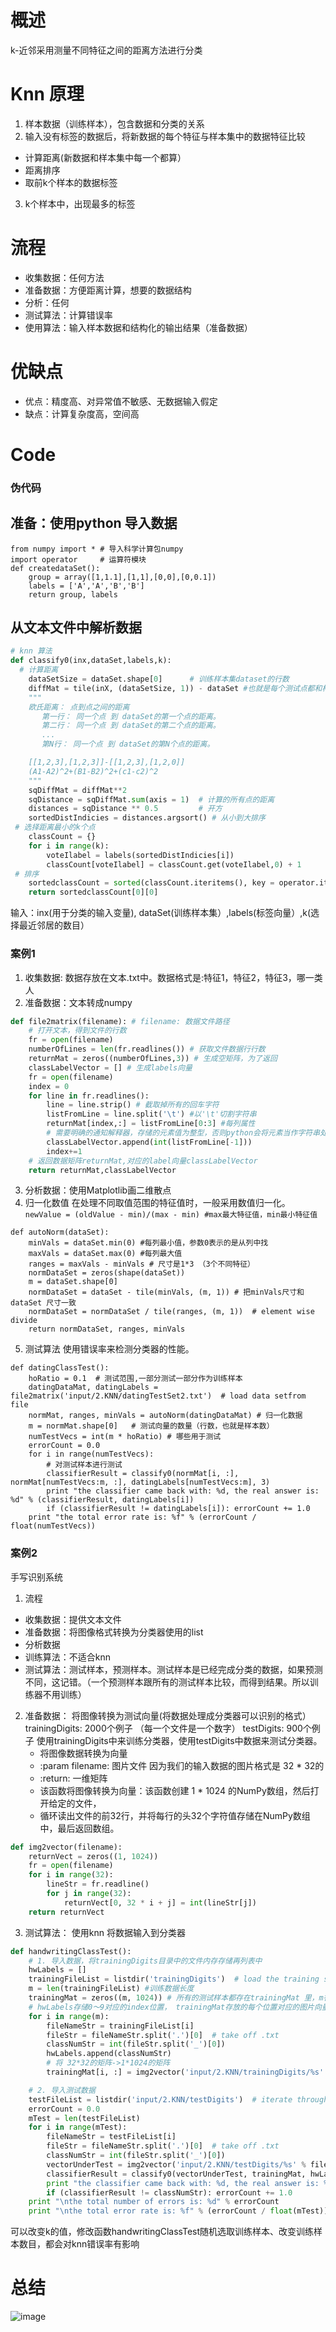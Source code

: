 # 概述
k-近邻采用测量不同特征之间的距离方法进行分类
# Knn 原理
1.  样本数据（训练样本），包含数据和分类的关系
2.  输入没有标签的数据后，将新数据的每个特征与样本集中的数据特征比较
   - 计算距离(新数据和样本集中每一个都算）
   - 距离排序
   - 取前k个样本的数据标签
3. k个样本中，出现最多的标签
# 流程
+ 收集数据：任何方法
+ 准备数据：方便距离计算，想要的数据结构
+ 分析：任何
+ 测试算法：计算错误率
+ 使用算法：输入样本数据和结构化的输出结果（准备数据）
# 优缺点
+ 优点：精度高、对异常值不敏感、无数据输入假定
+ 缺点：计算复杂度高，空间高

# Code

### 伪代码
## 准备：使用python 导入数据
```
from numpy import * # 导入科学计算包numpy
import operator     # 运算符模块
def createdataSet():
    group = array([1,1.1],[1,1],[0,0],[0,0.1])
    labels = ['A','A','B','B']
    return group, labels
```
## 从文本文件中解析数据
```python 
# knn 算法
def classify0(inx,dataSet,labels,k): 
  # 计算距离
    dataSetSize = dataSet.shape[0]      # 训练样本集dataset的行数
    diffMat = tile(inX, (dataSetSize, 1)) - dataSet #也就是每个测试点都和样本集里的元素算一遍距离
    """
    欧氏距离： 点到点之间的距离
       第一行： 同一个点 到 dataSet的第一个点的距离。
       第二行： 同一个点 到 dataSet的第二个点的距离。
       ...
       第N行： 同一个点 到 dataSet的第N个点的距离。

    [[1,2,3],[1,2,3]]-[[1,2,3],[1,2,0]]
    (A1-A2)^2+(B1-B2)^2+(c1-c2)^2
    """
    sqDiffMat = diffMat**2
    sqDistance = sqDiffMat.sum(axis = 1)  # 计算的所有点的距离
    distances = sqDistance ** 0.5         # 开方
    sortedDistIndicies = distances.argsort() # 从小到大排序
 # 选择距离最小的k个点
    classCount = {}
    for i in range(k):
        voteIlabel = labels(sortedDistIndicies[i])
        classCount[voteIlabel] = classCount.get(voteIlabel,0) + 1
 # 排序
    sortedclassCount = sorted(classCount.iteritems(), key = operator.itemgetter(1),reverse = True)
    return sortedclassCount[0][0]
```
输入：inx(用于分类的输入变量), dataSet(训练样本集）,labels(标签向量）,k(选择最近邻居的数目）

 
### 案例1
1. 收集数据: 数据存放在文本.txt中。数据格式是:特征1，特征2，特征3，哪一类人
2. 准备数据：文本转成numpy
```python
def file2matrix(filename): # filename: 数据文件路径
    # 打开文本，得到文件的行数
    fr = open(filename)
    numberOfLines = len(fr.readlines()) # 获取文件数据行行数
    returnMat = zeros((numberOfLines,3)) # 生成空矩阵，为了返回
    classLabelVector = [] # 生成labels向量
    fr = open(filename)
    index = 0
    for line in fr.readlines():
        line = line.strip() # 截取掉所有的回车字符
        listFromLine = line.split('\t') #以'\t'切割字符串
        returnMat[index,:] = listFromLine[0:3] #每列属性
        # 需要明确的通知解释器，存储的元素值为整型，否则python会将元素当作字符串处理
        classLabelVector.append(int(listFromLine[-1]))  
        index+=1
    # 返回数据矩阵returnMat,对应的label向量classLabelVector
    return returnMat,classLabelVector 
```
 
3. 分析数据：使用Matplotlib画二维散点
4. 归一化数值
在处理不同取值范围的特征值时，一般采用数值归一化。`newValue = (oldValue - min)/(max - min) #max最大特征值，min最小特征值
`
```
def autoNorm(dataSet):
    minVals = dataSet.min(0) #每列最小值，参数0表示的是从列中找
    maxVals = dataSet.max(0) #每列最大值
    ranges = maxVals - minVals # 尺寸是1*3 （3个不同特征）
    normDataSet = zeros(shape(dataSet)) 
    m = dataSet.shape[0] 
    normDataSet = dataSet - tile(minVals, (m, 1)) # 把minVals尺寸和dataSet 尺寸一致
    normDataSet = normDataSet / tile(ranges, (m, 1))  # element wise divide 
    return normDataSet, ranges, minVals
```
5. 测试算法
使用错误率来检测分类器的性能。
```
def datingClassTest():
    hoRatio = 0.1  # 测试范围,一部分测试一部分作为训练样本
    datingDataMat, datingLabels = file2matrix('input/2.KNN/datingTestSet2.txt')  # load data setfrom file
    normMat, ranges, minVals = autoNorm(datingDataMat) # 归一化数据
    m = normMat.shape[0]   # 测试向量的数量（行数，也就是样本数） 
    numTestVecs = int(m * hoRatio) # 哪些用于测试
    errorCount = 0.0
    for i in range(numTestVecs): 
        # 对测试样本进行测试
        classifierResult = classify0(normMat[i, :], normMat[numTestVecs:m, :], datingLabels[numTestVecs:m], 3)
        print "the classifier came back with: %d, the real answer is: %d" % (classifierResult, datingLabels[i])
        if (classifierResult != datingLabels[i]): errorCount += 1.0
    print "the total error rate is: %f" % (errorCount / float(numTestVecs))
```
### 案例2
手写识别系统
1. 流程
+ 收集数据：提供文本文件
+ 准备数据：将图像格式转换为分类器使用的list
+ 分析数据
+ 训练算法：不适合knn
+ 测试算法：测试样本，预测样本。测试样本是已经完成分类的数据，如果预测不同，这记错。（一个预测样本跟所有的测试样本比较，而得到结果。所以训练器不用训练）

2. 准备数据： 将图像转换为测试向量(将数据处理成分类器可以识别的格式）
trainingDigits: 2000个例子 （每一个文件是一个数字）
testDigits: 900个例子
使用trainingDigits中来训练分类器，使用testDigits中数据来测试分类器。
    + 将图像数据转换为向量
    + :param filename: 图片文件 因为我们的输入数据的图片格式是 32 * 32的
    + :return: 一维矩阵
    + 该函数将图像转换为向量：该函数创建 1 * 1024 的NumPy数组，然后打开给定的文件，
    + 循环读出文件的前32行，并将每行的头32个字符值存储在NumPy数组中，最后返回数组。
```python
def img2vector(filename):
    returnVect = zeros((1, 1024))
    fr = open(filename)
    for i in range(32):
        lineStr = fr.readline()
        for j in range(32):
            returnVect[0, 32 * i + j] = int(lineStr[j])
    return returnVect
```
3. 测试算法： 使用knn
将数据输入到分类器
```python
def handwritingClassTest():
    # 1. 导入数据，将trainingDigits目录中的文件内存存储再列表中
    hwLabels = []
    trainingFileList = listdir('trainingDigits')  # load the training set
    m = len(trainingFileList) #训练数据长度
    trainingMat = zeros((m, 1024)) # 所有的测试样本都存在trainingMat 里，m行1024列
    # hwLabels存储0～9对应的index位置， trainingMat存放的每个位置对应的图片向量
    for i in range(m):
        fileNameStr = trainingFileList[i]
        fileStr = fileNameStr.split('.')[0]  # take off .txt
        classNumStr = int(fileStr.split('_')[0])
        hwLabels.append(classNumStr)
        # 将 32*32的矩阵->1*1024的矩阵
        trainingMat[i, :] = img2vector('input/2.KNN/trainingDigits/%s' % fileNameStr)

    # 2. 导入测试数据
    testFileList = listdir('input/2.KNN/testDigits')  # iterate through the test set
    errorCount = 0.0
    mTest = len(testFileList)
    for i in range(mTest):
        fileNameStr = testFileList[i]
        fileStr = fileNameStr.split('.')[0]  # take off .txt
        classNumStr = int(fileStr.split('_')[0])
        vectorUnderTest = img2vector('input/2.KNN/testDigits/%s' % fileNameStr)
        classifierResult = classify0(vectorUnderTest, trainingMat, hwLabels, 3)  
        print "the classifier came back with: %d, the real answer is: %d" % (classifierResult, classNumStr)
        if (classifierResult != classNumStr): errorCount += 1.0
    print "\nthe total number of errors is: %d" % errorCount
    print "\nthe total error rate is: %f" % (errorCount / float(mTest))
```

可以改变k的值，修改函数handwritingClassTest随机选取训练样本、改变训练样本数目，都会对knn错误率有影响

# 总结
![image](https://user-images.githubusercontent.com/69283174/150143860-40074c16-dcb0-4eab-8051-fb7f7e1dc236.png)

 


